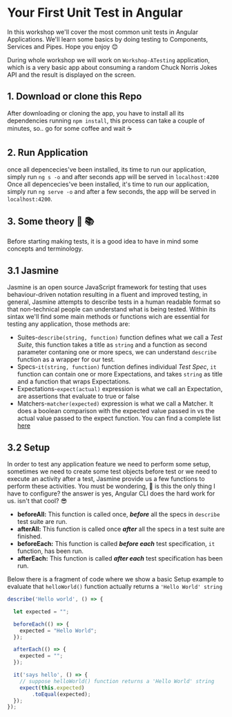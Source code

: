 # Your First Unit Test in Angular

In this workshop we'll cover the most common unit tests in Angular Applications. We'll learn some basics by doing testing to Components, Services and Pipes. Hope you enjoy :blush:

During whole workshop we will work on  `Workshop-ATesting` application, which is a very basic app about consuming a random Chuck Norris Jokes API and the result is displayed on the screen.

## 1. Download or clone this Repo

After downloading or cloning the app, you have to install all its dependencies running `npm install`, this process can take a couple of minutes, so.. go for some coffee and wait :coffee:

## 2. Run Application

once all depencecies've been installed, its time to run our application, simply run `ng s -o` and after seconds app will be served in `localhost:4200`
Once all depencecies've been installed, it's time to run our application, simply run `ng serve -o` and after a few seconds, the app will be served in `localhost:4200`.

## 3. Some theory :book: :books:

Before starting making tests, it is a good idea to have in mind some concepts and terminology.

## 3.1 Jasmine

Jasmine is an open source JavaScript framework for testing  that uses behaviour-driven notation resulting in a fluent and improved testing, in general, Jasmine attempts to describe tests in a human readable format so that non-technical people can understand what is being tested.
Within its sintax we'll find some main methods or functions wich are essential for testing any application, those methods are:

- Suites-`describe(string, function)` function defines what we call a <i>Test Suite</i>, this function takes a title as `string` and a function as second parameter contaning one or more specs, we can understand `describe` function as a wrapper for our test.  
- Specs-`it(string, function)` function defines individual <i>Test Spec</i>, `it` function can contain one or more Expectations, and takes `string` as title and a function that wraps Expectations.
- Expectations-`expect(actual)` expression is what we call an Expectation, are assertions that evaluate to true or false
- Matchers-`matcher(expected)` expression is what we call a Matcher. It does a boolean comparison with the expected value passed in vs the actual value passed to the expect function. You can find a complete list [here](https://github.com/JamieMason/Jasmine-Matchers#matchers)

## 3.2 Setup

In order to test any application feature we need to perform some setup, sometimes we need to create some test objects before test or we need to execute an activity after a test, Jasmine provide us a few functions to perform these activities.
You must be wondering, :thinking: is this the only thing I have to configure? the answer is yes, Angular CLI does the hard work for us. isn't that cool? :sunglasses:
- <b>beforeAll:</b> This function is called once, <i><b>before</b></i> all the specs in `describe` test suite are run.
- <b>afterAll:</b> This function is called once <i><b>after</b></i> all the specs in a test suite are finished.
- <b>beforeEach:</b> This function is called <i><b>before each</b></i> test specification, `it` function, has been run.
- <b>afterEach:</b> This function is called <i><b>after each</b></i> test specification has been run.

Below there is a fragment of code where we show a basic Setup example to evaluate that `helloWorld()` function actually returns a `'Hello World' string`

```js
describe('Hello world', () => {

  let expected = "";

  beforeEach(() => {
    expected = "Hello World";
  });

  afterEach(() => {
    expected = "";
  });

  it('says hello', () => {
	// suppose helloWorld() function returns a 'Hello World' string
    expect(this.expected)
        .toEqual(expected);
  });
});
```
